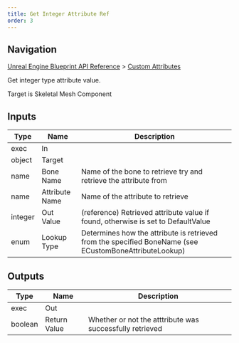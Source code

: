 ```yaml
---
title: Get Integer Attribute Ref
order: 3
---
```

## Navigation

[Unreal Engine Blueprint API Reference](https://dev.epicgames.com/documentation/en-us/unreal-engine/BlueprintAPI) > [Custom Attributes](https://dev.epicgames.com/documentation/en-us/unreal-engine/BlueprintAPI/CustomAttributes)

Get integer type attribute value.

Target is Skeletal Mesh Component

## Inputs

| Type | Name | Description |
| --- | --- | --- |
| exec | In |  |
| object | Target |  |
| name | Bone Name | Name of the bone to retrieve try and retrieve the attribute from |
| name | Attribute Name | Name of the attribute to retrieve |
| integer | Out Value | (reference) Retrieved attribute value if found, otherwise is set to DefaultValue |
| enum | Lookup Type | Determines how the attribute is retrieved from the specified BoneName (see ECustomBoneAttributeLookup) |

## Outputs

| Type | Name | Description |
| --- | --- | --- |
| exec | Out |  |
| boolean | Return Value | Whether or not the atttribute was successfully retrieved |
